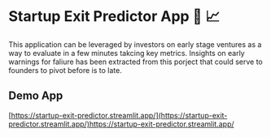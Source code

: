 # Startup Exit Predictor App 🚀 📈 


This application can be leveraged by investors on early stage ventures as a way to evaluate in a few minutes takcing key metrics. Insights on early warnings for faliure has been extracted from this porject that could serve to founders to pivot before is to late.

## Demo App

[https://startup-exit-predictor.streamlit.app/](https://startup-exit-predictor.streamlit.app/)https://startup-exit-predictor.streamlit.app/



